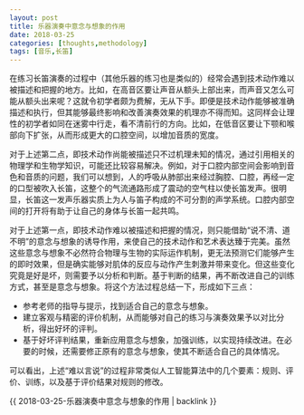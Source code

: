```yaml
---
layout: post
title: 乐器演奏中意念与想象的作用
date: 2018-03-25
categories: [thoughts,methodology]
tags: [音乐,长笛]
---
```


在练习长笛演奏的过程中（其他乐器的练习也是类似的）经常会遇到技术动作难以被描述和把握的地方。比如，在高音区要让声音从额头上部出来，而声音又怎么可能从额头出来呢？这就令初学者颇为费解，无从下手。即便是技术动作能够被准确描述和执行，但其能够最终影响和改善演奏效果的机理亦不得而知。这同样会让理性的初学者如同在迷雾中行走，看不清前行的方向。比如，在低音区要让下颚和喉部向下扩张，从而形成更大的口腔空间，以增加音质的宽度。

对于上述第二点，即技术动作尚能被描述只不过机理未知的情况，通过引用相关的物理学和生物学知识，可能还比较容易解决。例如，对于口腔内部空间会影响到音色和音质的问题，我们可以想到，人的呼吸从肺部出来经过胸腔、口腔，再经一定的口型被吹入长笛，这整个的气流通路形成了震动的空气柱以使长笛发声。很明显，长笛这一发声乐器实质上为人与笛子构成的不可分割的声学系统。口腔内部空间的打开将有助于让自己的身体与长笛一起共鸣。

对于上述第一点，即技术动作难以被描述和把握的情况，则只能借助“说不清、道不明”的意念与想象的诱导作用，来使自己的技术动作和艺术表达臻于完美。虽然这些意念与想象不必然符合物理与生物的实际运作机制，更无法预测它们能够产生的即时效果，但是确实能够对肌体的反应与动作产生刺激并带来变化。但这些变化究竟是好是坏，则需要予以分析和判断。基于判断的结果，再不断改进自己的训练方式，甚至是意念与想象。将这个方法过程总结一下，形成如下三点：

* 参考老师的指导与提示，找到适合自己的意念与想象。
* 建立客观与精密的评价机制，从而能够对自己的练习与演奏效果予以对比分析，得出好坏的评判。
* 基于好坏评判结果，重新应用意念与想象，加强训练，以实现持续改进。在必要的时候，还需要修正原有的意念与想象，使其不断适合自己的具体情况。

可以看出，上述“难以言说”的过程非常类似人工智能算法中的几个要素：规则、评价、训练，以及基于评价结果对规则的修改。

{{ 2018-03-25-乐器演奏中意念与想象的作用 | backlink }}
